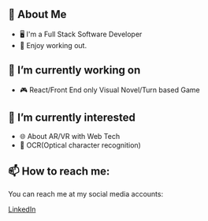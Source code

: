 <!--
**Knkjett/knkjett** is a ✨ _special_ ✨ repository because its `README.md` (this file) appears on your GitHub profile.

Here are some ideas to get you started:

- 🔭 I’m currently working on ...
- 🌱 I’m currently learning ...
- 👯 I’m looking to collaborate on ...
- 🤔 I’m looking for help with ...
- 💬 Ask me about ...
- 📫 How to reach me: ...
- 😄 Pronouns: ...
- ⚡ Fun fact: ...
-->

## 📖 About Me
- 🖥 I'm a Full Stack Software Developer
- 💪 Enjoy working out.

## 🔭 I’m currently working on
- 🎮 React/Front End only Visual Novel/Turn based Game

## 🌱 I’m currently interested 
- 🌐 About AR/VR with Web Tech
- 🔭 OCR(Optical character recognition)

## 📫 How to reach me:
You can reach me at my social media accounts:

[LinkedIn](https://www.linkedin.com/in/kevin-zheng4783/)
